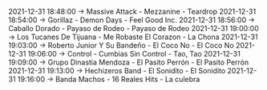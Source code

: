 2021-12-31 18:48:00 -> Massive Attack - Mezzanine - Teardrop
2021-12-31 18:54:00 -> Gorillaz - Demon Days - Feel Good Inc.
2021-12-31 18:56:00 -> Caballo Dorado - Payaso de Rodeo - Payaso de Rodeo
2021-12-31 19:00:00 -> Los Tucanes De Tijuana - Me Robaste El Corazon - La Chona
2021-12-31 19:03:00 -> Roberto Junior Y Su Bandeño - El Coco No - El Coco No
2021-12-31 19:06:00 -> Control - Cumbias Sin Control - Tao, Tao
2021-12-31 19:09:00 -> Grupo Dinastia Mendoza - El Pasito Perrón - El Pasito Perrón
2021-12-31 19:13:00 -> Hechizeros Band - El Sonidito - El Sonidito
2021-12-31 19:16:00 -> Banda Machos - 16 Reales Hits - La culebra
